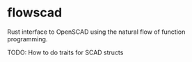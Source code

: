 # flowscad
Rust interface to OpenSCAD using the natural flow of function programming.

TODO:
How to do traits for SCAD structs
